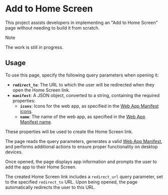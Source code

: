 # Add to Home Screen

This project assists developers in implementing an "Add to Home Screen" page without needing to
build it from scratch.

> [!NOTE]
> The work is still in progress.

## Usage

To use this page, specify the following query parameters when opening it:

- **`redirect_to`**: The URL to which the user will be redirected when they open the Home Screen
  link.
- **`manifest`**: A JSON object, converted to a string, containing the required properties:
  - **`icons`**: Icons for the web app, as specified in
    the [Web App Manifest icons](https://developer.mozilla.org/en-US/docs/Web/Manifest/icons).
  - **`name`**: The name of the web app, as specified in
    the [Web App Manifest name](https://developer.mozilla.org/en-US/docs/Web/Manifest/name).

These properties will be used to create the Home Screen link.

The page reads the query parameters, generates a
valid [Web App Manifest](https://developer.mozilla.org/en-US/docs/Web/Manifest), and performs
additional actions to ensure proper functionality on desktop devices.

Once opened, the page displays app information and prompts the user to add the app to their Home
Screen.

The created Home Screen link includes a `redirect_url` query parameter, set to the
specified `redirect_to` URL. Upon being opened, the page automatically redirects the user to this
URL.